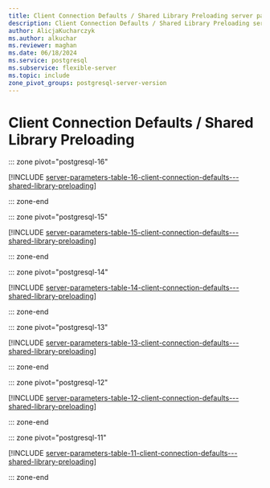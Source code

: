 ```yaml
---
title: Client Connection Defaults / Shared Library Preloading server parameters
description: Client Connection Defaults / Shared Library Preloading server parameters for Azure Database for PostgreSQL - Flexible Server.
author: AlicjaKucharczyk
ms.author: alkuchar
ms.reviewer: maghan
ms.date: 06/18/2024
ms.service: postgresql
ms.subservice: flexible-server
ms.topic: include
zone_pivot_groups: postgresql-server-version
---
```

# Client Connection Defaults / Shared Library Preloading


::: zone pivot="postgresql-16"

[!INCLUDE [server-parameters-table-16-client-connection-defaults---shared-library-preloading](./includes/server-parameters-table-16-client-connection-defaults---shared-library-preloading.md)]

::: zone-end


::: zone pivot="postgresql-15"

[!INCLUDE [server-parameters-table-15-client-connection-defaults---shared-library-preloading](./includes/server-parameters-table-15-client-connection-defaults---shared-library-preloading.md)]

::: zone-end


::: zone pivot="postgresql-14"

[!INCLUDE [server-parameters-table-14-client-connection-defaults---shared-library-preloading](./includes/server-parameters-table-14-client-connection-defaults---shared-library-preloading.md)]

::: zone-end


::: zone pivot="postgresql-13"

[!INCLUDE [server-parameters-table-13-client-connection-defaults---shared-library-preloading](./includes/server-parameters-table-13-client-connection-defaults---shared-library-preloading.md)]

::: zone-end


::: zone pivot="postgresql-12"

[!INCLUDE [server-parameters-table-12-client-connection-defaults---shared-library-preloading](./includes/server-parameters-table-12-client-connection-defaults---shared-library-preloading.md)]

::: zone-end


::: zone pivot="postgresql-11"

[!INCLUDE [server-parameters-table-11-client-connection-defaults---shared-library-preloading](./includes/server-parameters-table-11-client-connection-defaults---shared-library-preloading.md)]

::: zone-end



